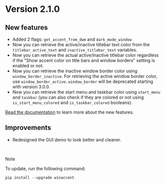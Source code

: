 # Version 2.1.0

## New features
- Added 2 flags: `get_accent_from_dwm` and `dark_mode_window`
- Now you can retrieve the active/inactive titlebar text color from the `titlebar_active_text` and `inactive_titlebar_text` variables.
- Now you can retrieve the actual active/inactive titlebar color regardless if the "Show accent color on title bars and window borders" setting is enabled or not.
- Now you can retrieve the inactive window border color using `window_border_inactive`. For retrieving the active window border color, use `window_border_active`. `window_border` will be deprecated starting with version 3.0.0.
- Now you can retrieve the start menu and taskbar color using `start_menu` and `taskbar` (you can also check if they are colored or not using `is_start_menu_colored` and `is_taskbar_colored` booleans).

[Read the documentation](https://github.com/Valer100/winaccent?tab=readme-ov-file#-documentation) to learn more about the new features.

## Improvements
- Redesigned the GUI demo to look better and cleaner.

<br>

> [!NOTE]
> To update, run the following command:
>
> ```
> pip install --upgrade winaccent
> ```